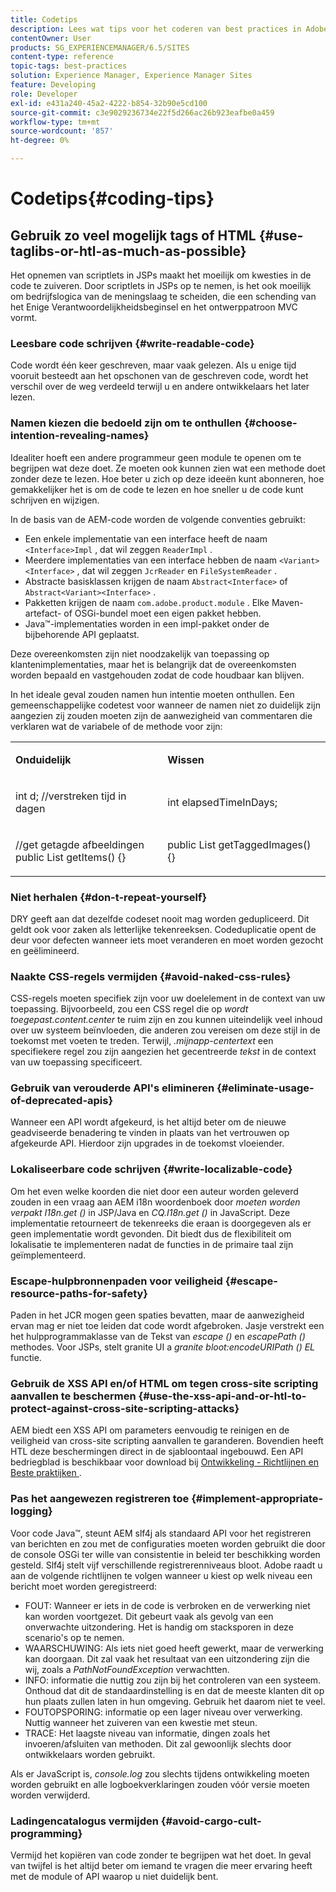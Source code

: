 ```yaml
---
title: Codetips
description: Lees wat tips voor het coderen van best practices in Adobe Experience Manager.
contentOwner: User
products: SG_EXPERIENCEMANAGER/6.5/SITES
content-type: reference
topic-tags: best-practices
solution: Experience Manager, Experience Manager Sites
feature: Developing
role: Developer
exl-id: e431a240-45a2-4222-b854-32b90e5cd100
source-git-commit: c3e9029236734e22f5d266ac26b923eafbe0a459
workflow-type: tm+mt
source-wordcount: '857'
ht-degree: 0%

---
```


# Codetips{#coding-tips}

## Gebruik zo veel mogelijk tags of HTML {#use-taglibs-or-htl-as-much-as-possible}

Het opnemen van scriptlets in JSPs maakt het moeilijk om kwesties in de code te zuiveren. Door scriptlets in JSPs op te nemen, is het ook moeilijk om bedrijfslogica van de meningslaag te scheiden, die een schending van het Enige Verantwoordelijkheidsbeginsel en het ontwerppatroon MVC vormt.

### Leesbare code schrijven {#write-readable-code}

Code wordt één keer geschreven, maar vaak gelezen. Als u enige tijd vooruit besteedt aan het opschonen van de geschreven code, wordt het verschil over de weg verdeeld terwijl u en andere ontwikkelaars het later lezen.

### Namen kiezen die bedoeld zijn om te onthullen {#choose-intention-revealing-names}

Idealiter hoeft een andere programmeur geen module te openen om te begrijpen wat deze doet. Ze moeten ook kunnen zien wat een methode doet zonder deze te lezen. Hoe beter u zich op deze ideeën kunt abonneren, hoe gemakkelijker het is om de code te lezen en hoe sneller u de code kunt schrijven en wijzigen.

In de basis van de AEM-code worden de volgende conventies gebruikt:


* Een enkele implementatie van een interface heeft de naam `<Interface>Impl` , dat wil zeggen `ReaderImpl` .
* Meerdere implementaties van een interface hebben de naam `<Variant><Interface>` , dat wil zeggen `JcrReader` en `FileSystemReader` .
* Abstracte basisklassen krijgen de naam `Abstract<Interface>` of `Abstract<Variant><Interface>` .
* Pakketten krijgen de naam `com.adobe.product.module` . Elke Maven-artefact- of OSGi-bundel moet een eigen pakket hebben.
* Java™-implementaties worden in een impl-pakket onder de bijbehorende API geplaatst.


Deze overeenkomsten zijn niet noodzakelijk van toepassing op klantenimplementaties, maar het is belangrijk dat de overeenkomsten worden bepaald en vastgehouden zodat de code houdbaar kan blijven.

In het ideale geval zouden namen hun intentie moeten onthullen. Een gemeenschappelijke codetest voor wanneer de namen niet zo duidelijk zijn aangezien zij zouden moeten zijn de aanwezigheid van commentaren die verklaren wat de variabele of de methode voor zijn:

<table>
 <tbody>
  <tr>
   <td><p><strong>Onduidelijk</strong></p> </td>
   <td><p><strong>Wissen</strong></p> </td>
  </tr>
  <tr>
   <td><p>int d; //verstreken tijd in dagen</p> </td>
   <td><p>int elapsedTimeInDays;</p> </td>
  </tr>
  <tr>
   <td><p>//get getagde afbeeldingen <br /> public List getItems() {}</p> </td>
   <td><p>public List getTaggedImages() {}</p> </td>
  </tr>
 </tbody>
</table>

### Niet herhalen  {#don-t-repeat-yourself}

DRY geeft aan dat dezelfde codeset nooit mag worden gedupliceerd. Dit geldt ook voor zaken als letterlijke tekenreeksen. Codeduplicatie opent de deur voor defecten wanneer iets moet veranderen en moet worden gezocht en geëlimineerd.

### Naakte CSS-regels vermijden {#avoid-naked-css-rules}

CSS-regels moeten specifiek zijn voor uw doelelement in de context van uw toepassing. Bijvoorbeeld, zou een CSS regel die op *wordt toegepast.content.center* te ruim zijn en zou kunnen uiteindelijk veel inhoud over uw systeem beïnvloeden, die anderen zou vereisen om deze stijl in de toekomst met voeten te treden. Terwijl, *.mijnapp-centertext* een specifiekere regel zou zijn aangezien het gecentreerde *tekst* in de context van uw toepassing specificeert.

### Gebruik van verouderde API&#39;s elimineren {#eliminate-usage-of-deprecated-apis}

Wanneer een API wordt afgekeurd, is het altijd beter om de nieuwe geadviseerde benadering te vinden in plaats van het vertrouwen op afgekeurde API. Hierdoor zijn upgrades in de toekomst vloeiender.

### Lokaliseerbare code schrijven {#write-localizable-code}

Om het even welke koorden die niet door een auteur worden geleverd zouden in een vraag aan AEM i18n woordenboek door *moeten worden verpakt I18n.get ()* in JSP/Java en *CQ.I18n.get ()* in JavaScript. Deze implementatie retourneert de tekenreeks die eraan is doorgegeven als er geen implementatie wordt gevonden. Dit biedt dus de flexibiliteit om lokalisatie te implementeren nadat de functies in de primaire taal zijn geïmplementeerd.

### Escape-hulpbronnenpaden voor veiligheid {#escape-resource-paths-for-safety}

Paden in het JCR mogen geen spaties bevatten, maar de aanwezigheid ervan mag er niet toe leiden dat code wordt afgebroken. Jasje verstrekt een het hulpprogrammaklasse van de Tekst van *escape ()* en *escapePath ()* methodes. Voor JSPs, stelt granite UI a *granite bloot:encodeURIPath () EL* functie.

### Gebruik de XSS API en/of HTML om tegen cross-site scripting aanvallen te beschermen {#use-the-xss-api-and-or-htl-to-protect-against-cross-site-scripting-attacks}

AEM biedt een XSS API om parameters eenvoudig te reinigen en de veiligheid van cross-site scripting aanvallen te garanderen. Bovendien heeft HTL deze beschermingen direct in de sjabloontaal ingebouwd. Een API bedriegblad is beschikbaar voor download bij [ Ontwikkeling - Richtlijnen en Beste praktijken ](/help/sites-developing/dev-guidelines-bestpractices.md).

### Pas het aangewezen registreren toe {#implement-appropriate-logging}

Voor code Java™, steunt AEM slf4j als standaard API voor het registreren van berichten en zou met de configuraties moeten worden gebruikt die door de console OSGi ter wille van consistentie in beleid ter beschikking worden gesteld. Slf4j stelt vijf verschillende registrerenniveaus bloot. Adobe raadt u aan de volgende richtlijnen te volgen wanneer u kiest op welk niveau een bericht moet worden geregistreerd:

* FOUT: Wanneer er iets in de code is verbroken en de verwerking niet kan worden voortgezet. Dit gebeurt vaak als gevolg van een onverwachte uitzondering. Het is handig om stacksporen in deze scenario&#39;s op te nemen.
* WAARSCHUWING: Als iets niet goed heeft gewerkt, maar de verwerking kan doorgaan. Dit zal vaak het resultaat van een uitzondering zijn die wij, zoals a *PathNotFoundException* verwachtten.
* INFO: informatie die nuttig zou zijn bij het controleren van een systeem. Onthoud dat dit de standaardinstelling is en dat de meeste klanten dit op hun plaats zullen laten in hun omgeving. Gebruik het daarom niet te veel.
* FOUTOPSPORING: informatie op een lager niveau over verwerking. Nuttig wanneer het zuiveren van een kwestie met steun.
* TRACE: Het laagste niveau van informatie, dingen zoals het invoeren/afsluiten van methoden. Dit zal gewoonlijk slechts door ontwikkelaars worden gebruikt.

Als er JavaScript is, *console.log* zou slechts tijdens ontwikkeling moeten worden gebruikt en alle logboekverklaringen zouden vóór versie moeten worden verwijderd.

### Ladingencatalogus vermijden {#avoid-cargo-cult-programming}

Vermijd het kopiëren van code zonder te begrijpen wat het doet. In geval van twijfel is het altijd beter om iemand te vragen die meer ervaring heeft met de module of API waarop u niet duidelijk bent.
